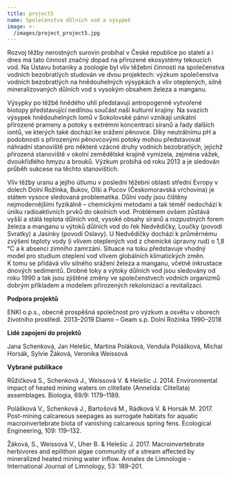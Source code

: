 ```yaml
---
title: project5
name: Společenstva důlních vod a výsypek
image: >-
  /images/project_project5.jpg
---
```

Rozvoj těžby nerostných surovin probíhal v České republice po staletí a i dnes má tato činnost značný dopad na
přirozené ekosystémy tekoucích vod. Na Ústavu botaniky a zoologie byl vliv těžební činnosti na společenstva
vodních bezobratlých studován ve dvou projektech: výzkum společenstva vodních bezobratlých na
hnědouhelných výsypkách a vliv oteplených, silně mineralizovaných důlních vod s vysokým obsahem železa a
manganu.

Výsypky po těžbě hnědého uhlí představují antropogenně vytvořené biotopy představující nedílnou součást
naší kulturní krajiny. Na svazích výsypek hnědouhelných lomů v Sokolovské pánvi vznikají unikátní přirozené
prameny a potoky s extrémní koncentrací síranů a řady dalších iontů, ve kterých také dochází ke srážení
pěnovce. Díky neutrálnímu pH a podobnosti s přirozenými pěnovcovými potoky mohou představovat náhradní
stanoviště pro některé vzácné druhy vodních bezobratlých, jejichž přirozená stanoviště v okolní zemědělské
krajině vymizela, zejména vážek, dvoukřídlého hmyzu a brouků. Výzkum probíhá od roku 2013 a je sledován
průběh sukcese na těchto stanovištích.

Vliv těžby uranu a jejího útlumu v poslední těžební oblasti střední Evropy v dolech Dolní Rožínka, Bukov, Olší a
Pucov (Českomoravská vrchovina) je státem vysoce sledovaná problematika. Důlní vody jsou čištěny
nejmodernějšími fyzikálně – chemickými metodami a tak téměř nedochází k úniku radioaktivních prvků do
okolních vod. Problémem ovšem zůstává vyšší a stálá teplota důlních vod, vysoké obsahy síranů a rozpustných
forem železa a manganu u výtoků důlních vod do řek Nedvědičky, Loučky (povodí Svratky) a Jasinky (povodí
Oslavy). U Nedvědičky dochází k průměrnému zvýšení teploty vody (i vlivem oteplených vod z chemické
úpravny rud) o 1,8 °C a k absenci zimního zamrzání. Situace na toku představuje vhodný model pro studium
oteplení vod vlivem globálních klimatických změn. K tomu se přidává vliv silného srážení železa a manganu,
včetně inkrustace dnových sedimentů. Drobné toky a výtoky důlních vod jsou sledovány od roku 1990 a tak
jsou zjištěné změny ve společenstvech vodních organizmů dobrým příkladem a modelem přirozených
rekolonizací a revitalizací.



**Podpora projektů**

ENKI o.p.s., obecně prospěšná společnost pro výzkum a osvětu v oborech životního prostředí. 2013–2019
Diamo – Geam s.p. Dolní Rožínka 1990–2018



**Lidé zapojení do projektů**


Jana Schenková, Jan Helešic, Martina Poláková, Vendula Polášková, Michal Horsák, Sylvie Žáková, Veronika
Weissová


**Vybrané publikace**

Růžičková S., Schenková J., Weissová V. &amp; Helešic J. 2014. Environmental impact of heated mining waters on
clitellate (Annelida: Clitellata) assemblages. Biologia, 69/9: 1179–1189.


Polášková V., Schenková J., Bartošová M., Rádková V. &amp; Horsák M. 2017. Post-mining calcareous seepages as
surrogate habitats for aquatic macroinvertebrate biota of vanishing calcareous spring fens. Ecological
Engineering, 109: 119–132.


Žáková, S., Weissová V., Uher B. &amp; Helešic J. 2017. Macroinvertebrate herbivores and epilithon algae
community of a stream affected by mineralized heated mining water inflow. Annales de Limnologie -
International Journal of Limnology, 53: 189–201.
